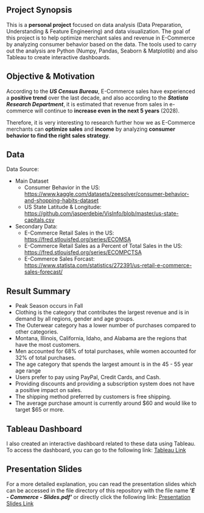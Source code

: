 ## Project Synopsis
This is a **personal project** focused on data analysis (Data Preparation, Understanding & Feature Engineering) and data visualization. The goal of this project is to help optimize merchant sales and revenue in E-Commerce by analyzing consumer behavior based on the data. The tools used to carry out the analysis are Python (Numpy, Pandas, Seaborn & Matplotlib) and also Tableau to create interactive dashboards.

## Objective & Motivation
According to the ***US Census Bureau***, E-Commerce sales have experienced a **positive trend** over the last decade, and also according to the ***Statista Research Department***, it is estimated that revenue from sales in e-commerce will continue to **increase even in the next 5 years** (2028).

Therefore, it is very interesting to research further how we as E-Commerce merchants can **optimize sales** and **income** by analyzing **consumer behavior to find the right sales strategy**.

## Data
Data Source:
- Main Dataset
  - Consumer Behavior in the US: https://www.kaggle.com/datasets/zeesolver/consumer-behavior-and-shopping-habits-dataset
  - US State Latitude & Longitude: https://github.com/jasperdebie/VisInfo/blob/master/us-state-capitals.csv
- Secondary Data:
  - E-Commerce Retail Sales in the US: https://fred.stlouisfed.org/series/ECOMSA
  - E-Commerce Retail Sales as a Percent of Total Sales in the US: https://fred.stlouisfed.org/series/ECOMPCTSA
  - E-Commerce Sales Forcast: https://www.statista.com/statistics/272391/us-retail-e-commerce-sales-forecast/

## Result Summary
- Peak Season occurs in Fall
- Clothing is the category that contributes the largest revenue and is in demand by all regions, gender and age groups.
- The Outerwear category has a lower number of purchases compared to other categories.
- Montana, Illinois, California, Idaho, and Alabama are the regions that have the most customers.
- Men accounted for 68% of total purchases, while women accounted for 32% of total purchases.
- The age category that spends the largest amount is in the 45 - 55 year age range
- Users prefer to pay using PayPal, Credit Cards, and Cash.
- Providing discounts and providing a subscription system does not have a positive impact on sales.
- The shipping method preferred by customers is free shipping.
- The average purchase amount is currently around $60 and would like to target $65 or more.

## Tableau Dashboard
I also created an interactive dashboard related to these data using Tableau. To access the dashboard, you can go to the following link:
[Tableau Link](https://public.tableau.com/views/E-CommerceConsumerBehaviorintheUS_17025399920520/Dashboard?:language=en-US&:display_count=n&:origin=viz_share_link)

## Presentation Slides
For a more detailed explanation, you can read the presentation slides which can be accessed in the file directory of this repository with the file name ***'E - Commerce - Slides.pdf'*** or directly click the following link:
[Presentation Slides Link](https://github.com/AbyatarFL/Analyzing-E-Commerce-Data-in-the-US/blob/main/E%20-%20Commerce%20-%20Slides.pdf)
